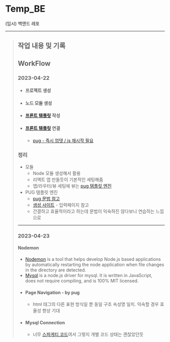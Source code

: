 # Temp_BE
(임시) 백엔드 레포
<hr>

> ## 작업 내용 및 기록
> ## WorkFlow
> ### 2023-04-22
> - #### 프로젝트 생성
> - #### 노드 모듈 생성
> - #### [프론트 템플릿](server/views/front.pug) 작성
> - #### [프론트 템플릿](server/views/front.pug) 연결
>   - [pug - 즉시 업뎃 / js 재시작 필요](#nodemon)
> ### 정리
> - 모듈
>   - Node 모듈 생성해서 활용
>   - 리액트 앱 만들듯이 기본적인 세팅해줌
>   - 앱/라우터/뷰 세팅에 뷰는 [pug 템플릿 엔진](https://pugjs.org/api/getting-started.html)
> - PUG 템플릿 엔진 
>   - [pug 문법 참고](https://jeong-pro.tistory.com/65)
>   - [생성 사이트](https://codepen.io/dpetrini/pen/yPMeBg) - 입력페이지 참고
>   - 간결하고 효율적이라고 하는데 문법이 익숙하진 않다보니 연습하는 느낌으로
> * * *
> ### 2023-04-23
> #### Nodemon
> - [Nodemon](https://www.npmjs.com/package/nodemon) is a tool that helps develop Node.js based applications <br>by automatically restarting the node application when file changes in the directory are detected.
> - [Mysql](https://www.npmjs.com/package/mysql) is a node.js driver for mysql. It is written in JavaScript, <br>does not require compiling, and is 100% MIT licensed.
> - #### Page Navigation - by pug
>   - html 태그의 다른 표현 방식일 뿐 동일 구조 속성명 일치. 익숙할 경우 효율성 향상 기대
> - #### Mysql Connection 
>   - 너무 [스파게티 코드](https://github.com/nn98/Solved.SKHU/blob/main/server/server.js)여서 그렇지 개별 코드 상태는 괜찮았던듯